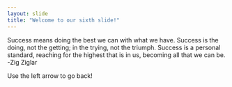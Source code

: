 ```yaml
---
layout: slide
title: "Welcome to our sixth slide!"
---
```

Success means doing the best we can with what we have. Success is the doing, not the getting; in the trying, not the triumph. Success is a personal standard, reaching for the highest that is in us, becoming all that we can be. -Zig Ziglar

Use the left arrow to go back!
